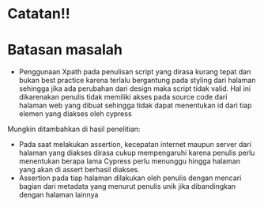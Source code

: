 # Catatan!!

# Batasan masalah

  - Penggunaan Xpath pada penulisan script yang dirasa kurang tepat dan bukan best practice karena terlalu bergantung pada styling dari halaman sehingga jika ada perubahan dari design maka script tidak valid. Hal ini dikarenakan penulis tidak memiliki akses pada source code dari halaman web yang dibuat sehingga tidak dapat menentukan id dari tiap elemen yang diakses oleh cypress

Mungkin ditambahkan di hasil penelitian:
  - Pada saat melakukan assertion, kecepatan internet maupun server dari halaman yang diakses dirasa cukup mempengaruhi karena penulis perlu menentukan berapa lama Cypress perlu menunggu hingga halaman yang akan di assert berhasil diakses.
  - Assertion pada tiap halaman dilakukan oleh penulis dengan mencari bagian dari metadata yang menurut penulis unik jika dibandingkan dengan halaman lainnya